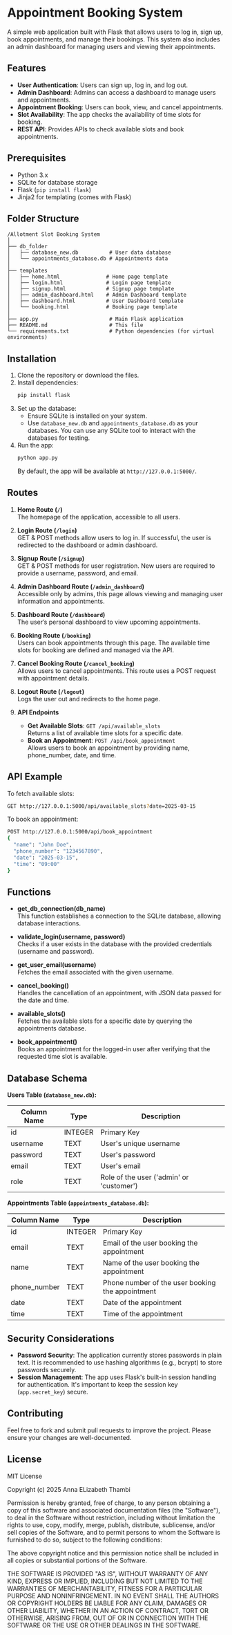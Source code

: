 
# Appointment Booking System

A simple web application built with Flask that allows users to log in, sign up, book appointments, and manage their bookings. This system also includes an admin dashboard for managing users and viewing their appointments.

## Features

- **User Authentication**: Users can sign up, log in, and log out.
- **Admin Dashboard**: Admins can access a dashboard to manage users and appointments.
- **Appointment Booking**: Users can book, view, and cancel appointments.
- **Slot Availability**: The app checks the availability of time slots for booking.
- **REST API**: Provides APIs to check available slots and book appointments.

## Prerequisites

- Python 3.x
- SQLite for database storage
- Flask (`pip install flask`)
- Jinja2 for templating (comes with Flask)

## Folder Structure

```plaintext
/Allotment Slot Booking System
│
├── db_folder
│   ├── database_new.db          # User data database
│   └── appointments_database.db # Appointments data
│
├── templates
│   ├── home.html               # Home page template
│   ├── login.html              # Login page template
│   ├── signup.html             # Signup page template
│   ├── admin_dashboard.html    # Admin Dashboard template
│   ├── dashboard.html          # User Dashboard template
│   └── booking.html            # Booking page template
│
├── app.py                       # Main Flask application
├── README.md                    # This file
└── requirements.txt             # Python dependencies (for virtual environments)
```

## Installation

1. Clone the repository or download the files.
2. Install dependencies:
   ```bash
   pip install flask
   ```
3. Set up the database:
   - Ensure SQLite is installed on your system.
   - Use `database_new.db` and `appointments_database.db` as your databases. You can use any SQLite tool to interact with the databases for testing.
4. Run the app:
   ```bash
   python app.py
   ```
   By default, the app will be available at `http://127.0.0.1:5000/`.

## Routes

1. **Home Route (`/`)**  
   The homepage of the application, accessible to all users.

2. **Login Route (`/login`)**  
   GET & POST methods allow users to log in. If successful, the user is redirected to the dashboard or admin dashboard.

3. **Signup Route (`/signup`)**  
   GET & POST methods for user registration. New users are required to provide a username, password, and email.

4. **Admin Dashboard Route (`/admin_dashboard`)**  
   Accessible only by admins, this page allows viewing and managing user information and appointments.

5. **Dashboard Route (`/dashboard`)**  
   The user’s personal dashboard to view upcoming appointments.

6. **Booking Route (`/booking`)**  
   Users can book appointments through this page. The available time slots for booking are defined and managed via the API.

7. **Cancel Booking Route (`/cancel_booking`)**  
   Allows users to cancel appointments. This route uses a POST request with appointment details.

8. **Logout Route (`/logout`)**  
   Logs the user out and redirects to the home page.

9. **API Endpoints**
   - **Get Available Slots**: `GET /api/available_slots`  
     Returns a list of available time slots for a specific date.
   - **Book an Appointment**: `POST /api/book_appointment`  
     Allows users to book an appointment by providing name, phone_number, date, and time.

## API Example

To fetch available slots:

```bash
GET http://127.0.0.1:5000/api/available_slots?date=2025-03-15
```

To book an appointment:

```bash
POST http://127.0.0.1:5000/api/book_appointment
{
  "name": "John Doe",
  "phone_number": "1234567890",
  "date": "2025-03-15",
  "time": "09:00"
}
```

## Functions

- **get_db_connection(db_name)**  
  This function establishes a connection to the SQLite database, allowing database interactions.

- **validate_login(username, password)**  
  Checks if a user exists in the database with the provided credentials (username and password).

- **get_user_email(username)**  
  Fetches the email associated with the given username.

- **cancel_booking()**  
  Handles the cancellation of an appointment, with JSON data passed for the date and time.

- **available_slots()**  
  Fetches the available slots for a specific date by querying the appointments database.

- **book_appointment()**  
  Books an appointment for the logged-in user after verifying that the requested time slot is available.

## Database Schema

**Users Table (`database_new.db`):**

| Column Name  | Type     | Description                            |
|--------------|----------|----------------------------------------|
| id           | INTEGER  | Primary Key                            |
| username     | TEXT     | User's unique username                 |
| password     | TEXT     | User's password                        |
| email        | TEXT     | User's email                           |
| role         | TEXT     | Role of the user ('admin' or 'customer')|

**Appointments Table (`appointments_database.db`):**

| Column Name  | Type     | Description                            |
|--------------|----------|----------------------------------------|
| id           | INTEGER  | Primary Key                            |
| email        | TEXT     | Email of the user booking the appointment |
| name         | TEXT     | Name of the user booking the appointment |
| phone_number | TEXT     | Phone number of the user booking the appointment |
| date         | TEXT     | Date of the appointment                |
| time         | TEXT     | Time of the appointment                |

## Security Considerations

- **Password Security**: The application currently stores passwords in plain text. It is recommended to use hashing algorithms (e.g., bcrypt) to store passwords securely.
- **Session Management**: The app uses Flask's built-in session handling for authentication. It's important to keep the session key (`app.secret_key`) secure.

## Contributing

Feel free to fork and submit pull requests to improve the project. Please ensure your changes are well-documented.

## License

MIT License

Copyright (c) 2025 Anna ELizabeth Thambi

Permission is hereby granted, free of charge, to any person obtaining a copy
of this software and associated documentation files (the "Software"), to deal
in the Software without restriction, including without limitation the rights
to use, copy, modify, merge, publish, distribute, sublicense, and/or sell
copies of the Software, and to permit persons to whom the Software is
furnished to do so, subject to the following conditions:

The above copyright notice and this permission notice shall be included in all
copies or substantial portions of the Software.

THE SOFTWARE IS PROVIDED "AS IS", WITHOUT WARRANTY OF ANY KIND, EXPRESS OR
IMPLIED, INCLUDING BUT NOT LIMITED TO THE WARRANTIES OF MERCHANTABILITY,
FITNESS FOR A PARTICULAR PURPOSE AND NONINFRINGEMENT. IN NO EVENT SHALL THE
AUTHORS OR COPYRIGHT HOLDERS BE LIABLE FOR ANY CLAIM, DAMAGES OR OTHER
LIABILITY, WHETHER IN AN ACTION OF CONTRACT, TORT OR OTHERWISE, ARISING FROM,
OUT OF OR IN CONNECTION WITH THE SOFTWARE OR THE USE OR OTHER DEALINGS IN THE
SOFTWARE.
